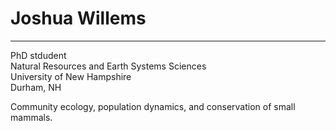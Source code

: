 # Joshua Willems
---
PhD stdudent  
Natural Resources and Earth Systems Sciences  
University of New Hampshire  
Durham, NH  


Community ecology, population dynamics, and conservation of small mammals.

<!---
jwillems92/jwillems92 is a ✨ special ✨ repository because its `README.md` (this file) appears on your GitHub profile.
You can click the Preview link to take a look at your changes.
--->
